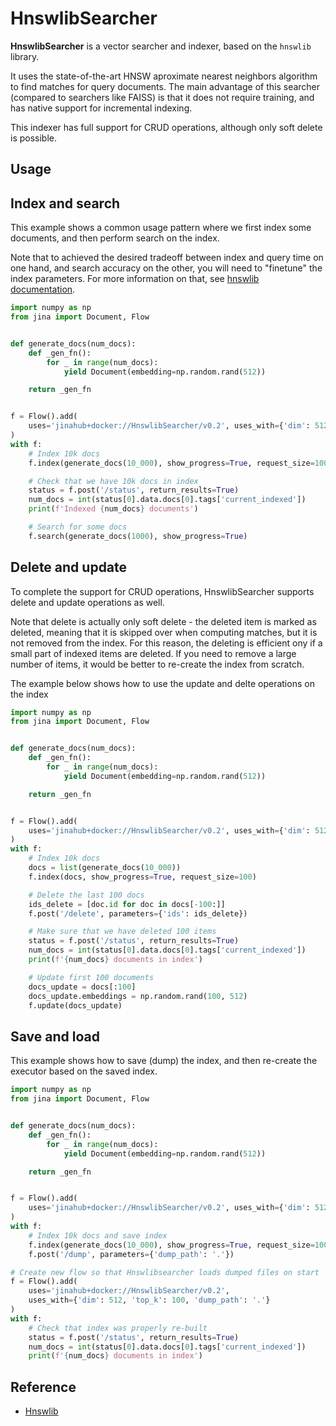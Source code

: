 # HnswlibSearcher

**HnswlibSearcher** is a vector searcher and indexer, based on the `hnswlib` library.

It uses the state-of-the-art HNSW aproximate nearest neighbors algorithm to find matches for query documents. The main advantage of this searcher (compared to searchers like FAISS) is that it does not require training, and has native support for incremental indexing.

This indexer has full support for CRUD operations, although only soft delete is possible.

## Usage

## Index and search

This example shows a common usage pattern where we first index some documents, and then
perform search on the index. 

Note that to achieved the desired tradeoff between index and query
time on one hand, and search accuracy on the other, you will need to "finetune" the
index parameters. For more information on that, see [hnswlib documentation](https://github.com/nmslib/hnswlib/blob/master/ALGO_PARAMS.md).

```python
import numpy as np
from jina import Document, Flow


def generate_docs(num_docs):
    def _gen_fn():
        for _ in range(num_docs):
            yield Document(embedding=np.random.rand(512))

    return _gen_fn


f = Flow().add(
    uses='jinahub+docker://HnswlibSearcher/v0.2', uses_with={'dim': 512, 'top_k': 100}
)
with f:
    # Index 10k docs
    f.index(generate_docs(10_000), show_progress=True, request_size=100)

    # Check that we have 10k docs in index
    status = f.post('/status', return_results=True)
    num_docs = int(status[0].data.docs[0].tags['current_indexed'])
    print(f'Indexed {num_docs} documents')

    # Search for some docs
    f.search(generate_docs(1000), show_progress=True)
```

## Delete and update

To complete the support for CRUD operations, HnswlibSearcher supports delete and update
operations as well. 

Note that delete is actually only soft delete - the deleted item
is marked as deleted, meaning that it is skipped over when computing matches, but it
is not removed from the index. For this reason, the deleting is efficient ony if a small
part of indexed items are deleted. If you need to remove a large number of items, it would
be better to re-create the index from scratch.

The example below shows how to use the update and delte operations on the index

```python
import numpy as np
from jina import Document, Flow


def generate_docs(num_docs):
    def _gen_fn():
        for _ in range(num_docs):
            yield Document(embedding=np.random.rand(512))

    return _gen_fn


f = Flow().add(
    uses='jinahub+docker://HnswlibSearcher/v0.2', uses_with={'dim': 512, 'top_k': 100}
)
with f:
    # Index 10k docs
    docs = list(generate_docs(10_000))
    f.index(docs, show_progress=True, request_size=100)

    # Delete the last 100 docs
    ids_delete = [doc.id for doc in docs[-100:]]
    f.post('/delete', parameters={'ids': ids_delete})

    # Make sure that we have deleted 100 items
    status = f.post('/status', return_results=True)
    num_docs = int(status[0].data.docs[0].tags['current_indexed'])
    print(f'{num_docs} documents in index')

    # Update first 100 documents
    docs_update = docs[:100]
    docs_update.embeddings = np.random.rand(100, 512)
    f.update(docs_update)
```


## Save and load

This example shows how to save (dump) the index, and then re-create the executor based
on the saved index.

```python
import numpy as np
from jina import Document, Flow


def generate_docs(num_docs):
    def _gen_fn():
        for _ in range(num_docs):
            yield Document(embedding=np.random.rand(512))

    return _gen_fn


f = Flow().add(
    uses='jinahub+docker://HnswlibSearcher/v0.2', uses_with={'dim': 512, 'top_k': 100}
)
with f:
    # Index 10k docs and save index
    f.index(generate_docs(10_000), show_progress=True, request_size=100)
    f.post('/dump', parameters={'dump_path': '.'})

# Create new flow so that Hnswlibsearcher loads dumped files on start
f = Flow().add(
    uses='jinahub+docker://HnswlibSearcher/v0.2', 
    uses_with={'dim': 512, 'top_k': 100, 'dump_path': '.'}
)
with f:
    # Check that index was properly re-built
    status = f.post('/status', return_results=True)
    num_docs = int(status[0].data.docs[0].tags['current_indexed'])
    print(f'{num_docs} documents in index')
```

## Reference

- [Hnswlib](https://github.com/nmslib/hnswlib)

<!-- version=v0.2 -->
